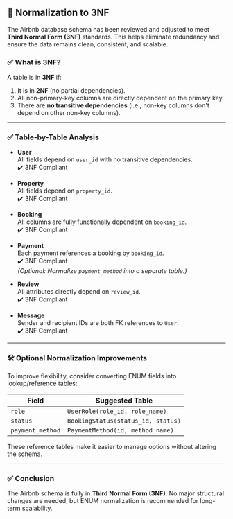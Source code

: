 ## 📘 Normalization to 3NF

The Airbnb database schema has been reviewed and adjusted to meet **Third Normal Form (3NF)** standards. This helps eliminate redundancy and ensure the data remains clean, consistent, and scalable.

### ✅ What is 3NF?
A table is in **3NF** if:
1. It is in **2NF** (no partial dependencies).
2. All non-primary-key columns are directly dependent on the primary key.
3. There are **no transitive dependencies** (i.e., non-key columns don't depend on other non-key columns).

---

### ✅ Table-by-Table Analysis

- **User**  
  All fields depend on `user_id` with no transitive dependencies.  
  ✔️ 3NF Compliant

- **Property**  
  All fields depend on `property_id`.  
  ✔️ 3NF Compliant

- **Booking**  
  All columns are fully functionally dependent on `booking_id`.  
  ✔️ 3NF Compliant

- **Payment**  
  Each payment references a booking by `booking_id`.  
  ✔️ 3NF Compliant  
  *(Optional: Normalize `payment_method` into a separate table.)*

- **Review**  
  All attributes directly depend on `review_id`.  
  ✔️ 3NF Compliant

- **Message**  
  Sender and recipient IDs are both FK references to `User`.  
  ✔️ 3NF Compliant

---

### 🛠️ Optional Normalization Improvements

To improve flexibility, consider converting ENUM fields into lookup/reference tables:

| Field             | Suggested Table          |
|------------------|--------------------------|
| `role`           | `UserRole(role_id, role_name)` |
| `status`         | `BookingStatus(status_id, status)` |
| `payment_method` | `PaymentMethod(id, method_name)` |

These reference tables make it easier to manage options without altering the schema.

---

### ✅ Conclusion

The Airbnb schema is fully in **Third Normal Form (3NF)**. No major structural changes are needed, but ENUM normalization is recommended for long-term scalability.
